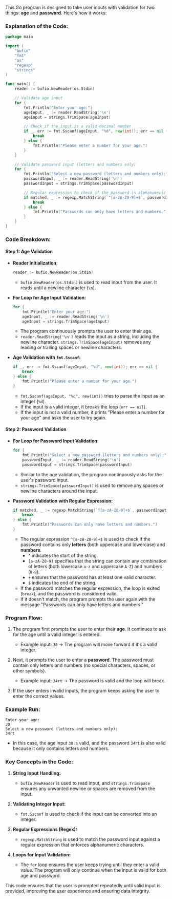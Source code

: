 This Go program is designed to take user inputs with validation for two things: **age** and **password**. Here's how it works:

### **Explanation of the Code:**

```go
package main

import (
	"bufio"
	"fmt"
	"os"
	"regexp"
	"strings"
)

func main() {
	reader := bufio.NewReader(os.Stdin)

	// Validate age input
	for {
		fmt.Println("Enter your age:")
		ageInput, _ := reader.ReadString('\n')
		ageInput = strings.TrimSpace(ageInput)

		// Check if the input is a valid decimal number
		if _, err := fmt.Sscanf(ageInput, "%d", new(int)); err == nil {
			break
		} else {
			fmt.Println("Please enter a number for your age.")
		}
	}

	// Validate password input (letters and numbers only)
	for {
		fmt.Println("Select a new password (letters and numbers only):")
		passwordInput, _ := reader.ReadString('\n')
		passwordInput = strings.TrimSpace(passwordInput)

		// Regular expression to check if the password is alphanumeric
		if matched, _ := regexp.MatchString(`^[a-zA-Z0-9]+$`, passwordInput); matched {
			break
		} else {
			fmt.Println("Passwords can only have letters and numbers.")
		}
	}
}
```

### **Code Breakdown:**

#### **Step 1: Age Validation**
- **Reader Initialization:** 
  ```go
  reader := bufio.NewReader(os.Stdin)
  ```
  - `bufio.NewReader(os.Stdin)` is used to read input from the user. It reads until a newline character (`\n`).
  
- **For Loop for Age Input Validation:**
  ```go
  for {
      fmt.Println("Enter your age:")
      ageInput, _ := reader.ReadString('\n')
      ageInput = strings.TrimSpace(ageInput)
  ```
  - The program continuously prompts the user to enter their age.
  - `reader.ReadString('\n')` reads the input as a string, including the newline character. `strings.TrimSpace(ageInput)` removes any leading or trailing spaces or newline characters.

- **Age Validation with `fmt.Sscanf`:**
  ```go
  if _, err := fmt.Sscanf(ageInput, "%d", new(int)); err == nil {
      break
  } else {
      fmt.Println("Please enter a number for your age.")
  }
  ```
  - `fmt.Sscanf(ageInput, "%d", new(int))` tries to parse the input as an integer (`%d`).
  - If the input is a valid integer, it breaks the loop (`err == nil`).
  - If the input is not a valid number, it prints "Please enter a number for your age" and asks the user to try again.

#### **Step 2: Password Validation**
- **For Loop for Password Input Validation:**
  ```go
  for {
      fmt.Println("Select a new password (letters and numbers only):")
      passwordInput, _ := reader.ReadString('\n')
      passwordInput = strings.TrimSpace(passwordInput)
  ```
  - Similar to the age validation, the program continuously asks for the user's password input.
  - `strings.TrimSpace(passwordInput)` is used to remove any spaces or newline characters around the input.

- **Password Validation with Regular Expression:**
  ```go
  if matched, _ := regexp.MatchString(`^[a-zA-Z0-9]+$`, passwordInput); matched {
      break
  } else {
      fmt.Println("Passwords can only have letters and numbers.")
  }
  ```
  - The regular expression `^[a-zA-Z0-9]+$` is used to check if the password contains only **letters** (both uppercase and lowercase) and **numbers**.
    - `^` indicates the start of the string.
    - `[a-zA-Z0-9]` specifies that the string can contain any combination of letters (both lowercase `a-z` and uppercase `A-Z`) and numbers (`0-9`).
    - `+` ensures that the password has at least one valid character.
    - `$` indicates the end of the string.
  - If the password matches the regular expression, the loop is exited (`break`), and the password is considered valid.
  - If it doesn't match, the program prompts the user again with the message "Passwords can only have letters and numbers."

### **Program Flow:**

1. The program first prompts the user to enter their **age**. It continues to ask for the age until a valid integer is entered.
   - Example input: `30` → The program will move forward if it's a valid integer.

2. Next, it prompts the user to enter a **password**. The password must contain only letters and numbers (no special characters, spaces, or other symbols).
   - Example input: `34rt` → The password is valid and the loop will break.

3. If the user enters invalid inputs, the program keeps asking the user to enter the correct values.

### **Example Run:**

```
Enter your age:
30
Select a new password (letters and numbers only):
34rt
```

- In this case, the age input `30` is valid, and the password `34rt` is also valid because it only contains letters and numbers.

### **Key Concepts in the Code:**

1. **String Input Handling:**
   - `bufio.NewReader` is used to read input, and `strings.TrimSpace` ensures any unwanted newline or spaces are removed from the input.
   
2. **Validating Integer Input:**
   - `fmt.Sscanf` is used to check if the input can be converted into an integer.

3. **Regular Expressions (Regex):**
   - `regexp.MatchString` is used to match the password input against a regular expression that enforces alphanumeric characters.

4. **Loops for Input Validation:**
   - The `for` loop ensures the user keeps trying until they enter a valid value. The program will only continue when the input is valid for both age and password.

This code ensures that the user is prompted repeatedly until valid input is provided, improving the user experience and ensuring data integrity.